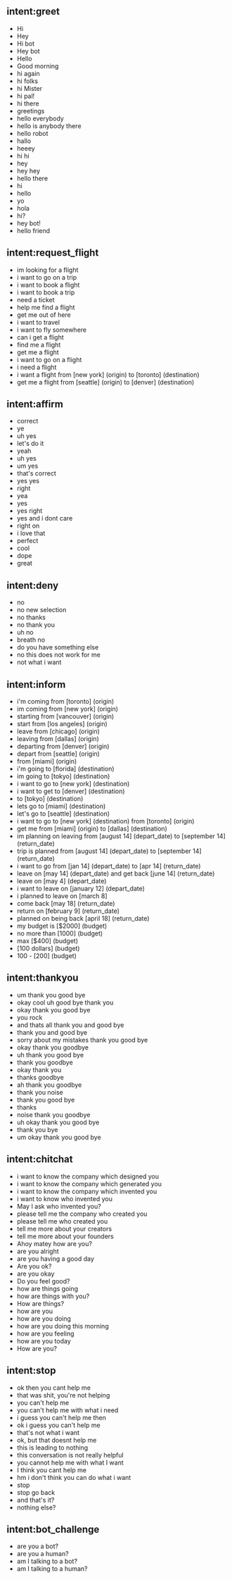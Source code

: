 
## intent:greet
- Hi
- Hey
- Hi bot
- Hey bot
- Hello
- Good morning
- hi again
- hi folks
- hi Mister
- hi pal!
- hi there
- greetings
- hello everybody
- hello is anybody there
- hello robot
- hallo
- heeey
- hi hi
- hey
- hey hey
- hello there
- hi
- hello
- yo
- hola
- hi?
- hey bot!
- hello friend

## intent:request_flight
- im looking for a flight
- i want to go on a trip
- i want to book a flight
- i want to book a trip
- need a ticket 
- help me find a flight
- get me out of here
- i want to travel
- i want to fly somewhere
- can i get a flight
- find me a flight
- get me a flight
- i want to go on a flight 
- i need a flight 
- i want a flight from [new york] (origin) to [toronto] (destination)
- get me a flight from [seattle] (origin) to [denver] (destination)

## intent:affirm
- correct
- ye
- uh yes
- let's do it
- yeah
- uh yes
- um yes
- that's correct
- yes yes
- right
- yea
- yes
- yes right
- yes and i dont care
- right on
- i love that
- perfect
- cool
- dope
- great

## intent:deny
- no
- no new selection
- no thanks
- no thank you
- uh no
- breath no
- do you have something else
- no this does not work for me
- not what i want

## intent:inform
- i'm coming from [toronto] (origin)
- im coming from [new york] (origin)
- starting from [vancouver] (origin)
- start from [los angeles] (origin)
- leave from [chicago] (origin)
- leaving from [dallas] (origin)
- departing from [denver] (origin)
- depart from [seattle] (origin)
- from [miami] (origin)
- i'm going to [florida] (destination)
- im going to [tokyo] (destination)
- i want to go to [new york] (destination)
- i want to get to [denver] (destination)
- to [tokyo] (destination)
- lets go to [miami] (destination)
- let's go to [seattle] (destination)
- i want to go to [new york] (destination) from [toronto] (origin)
- get me from [miami] (origin) to [dallas] (destination)
- im planning on leaving from [august 14] (depart_date) to [september 14] (return_date)
- trip is planned from [august 14] (depart_date) to [september 14] (return_date)
- i want to go from [jan 14] (depart_date) to [apr 14] (return_date)
- leave on [may 14] (depart_date) and get back [june 14] (return_date)
- leave on [may 4] (depart_date)
- i want to leave on [january 12] (depart_date)
- i planned to leave on [march 8]
- come back [may 18] (return_date)
- return on [february 9] (return_date)
- planned on being back [april 18] (return_date)
- my budget is [$2000] (budget)
- no more than [1000] (budget)
- max [$400] (budget)
- [100 dollars] (budget)
- 100 - [200] (budget)

## intent:thankyou
- um thank you good bye
- okay cool uh good bye thank you
- okay thank you good bye
- you rock
- and thats all thank you and good bye
- thank you and good bye
- sorry about my mistakes thank you good bye
- okay thank you goodbye
- uh thank you good bye
- thank you goodbye
- okay thank you
- thanks goodbye
- ah thank you goodbye
- thank you noise
- thank you good bye
- thanks
- noise thank you goodbye
- uh okay thank you good bye
- thank you bye
- um okay thank you good bye

## intent:chitchat
- i want to know the company which designed you
- i want to know the company which generated you
- i want to know the company which invented you
- i want to know who invented you
- May I ask who invented you?
- please tell me the company who created you
- please tell me who created you
- tell me more about your creators
- tell me more about your founders
- Ahoy matey how are you?
- are you alright
- are you having a good day
- Are you ok?
- are you okay
- Do you feel good?
- how are things going
- how are things with you?
- How are things?
- how are you
- how are you doing
- how are you doing this morning
- how are you feeling
- how are you today
- How are you?

## intent:stop
- ok then you cant help me
- that was shit, you're not helping
- you can't help me
- you can't help me with what i need
- i guess you can't help me then
- ok i guess you can't help me
- that's not what i want
- ok, but that doesnt help me
- this is leading to nothing
- this conversation is not really helpful
- you cannot help me with what I want
- I think you cant help me
- hm i don't think you can do what i want
- stop
- stop go back
- and that's it?
- nothing else?

## intent:bot_challenge
- are you a bot?
- are you a human?
- am I talking to a bot?
- am I talking to a human?
